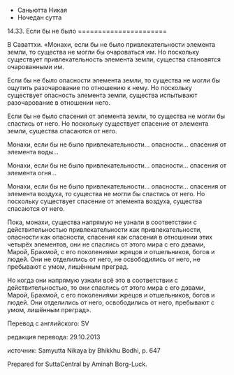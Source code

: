 









* Саньютта Никая
* Ночедан сутта


14\.33\. Если бы не было
\=\=\=\=\=\=\=\=\=\=\=\=\=\=\=\=\=\=\=\=\=\=



В Саваттхи\. «Монахи, если бы не было привлекательности элемента земли, то существа не могли бы очароваться им\. Но поскольку существует привлекательность элемента земли, существа становятся очарованными им\.


Если бы не было опасности элемента земли, то существа не могли бы ощутить разочарование по отношению к нему\. Но поскольку существует опасность элемента земли, существа испытывают разочарование в отношении него\.


Если бы не было спасения от элемента земли, то существа не могли бы спастись от него\. Но поскольку существует спасение от элемента земли, существа спасаются от него\.


Монахи, если бы не было привлекательности… опасности… спасения от элемента воды…


Монахи, если бы не было привлекательности… опасности… спасения от элемента огня…


Монахи, если бы не было привлекательности… опасности… спасения от элемента воздуха, то существа не могли бы спастись от него\. Но поскольку существует спасение от элемента воздуха, существа спасаются от него\.


Пока, монахи, существа напрямую не узнали в соответствии с действительностью привлекательности как привлекательности, опасности как опасности, спасения как спасения в отношении этих четырёх элементов, они не спаслись от этого мира с его дэвами, Марой, Брахмой, с его поколениями жрецов и отшельников, богов и людей\. Они не отделились от него, не освободились от него, не пребывают с умом, лишённым преград\.


Но когда они напрямую узнали всё это в соответствии с действительностью, то они спаслись от этого мира с его дэвами, Марой, Брахмой, с его поколениями жрецов и отшельников, богов и людей\. Они отделились от него, освободились от него, пребывают с умом, лишённым преград»\.



Перевод с английского: SV


редакция перевода: 29\.10\.2013


источник: Samyutta Nikaya by Bhikkhu Bodhi, p\. 647


Prepared for SuttaCentral by Aminah Borg\-Luck\.






